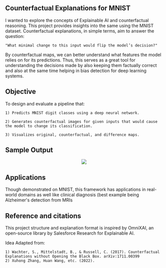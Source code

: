 ## Counterfactual Explanations for MNIST

I wanted to explore the concepts of Explainable AI and counterfactual reasoning. This project provides insights into the same using the MNIST dataset. Counterfactual explanations, in simple terms, aim to answer the question:

	"What minimal change to this input would flip the model’s decision?"

By counterfactual maps, we can better understand what features the model relies on for its predictions. Thus, this serves as a great tool for understanding the decisions made by also keeping them factually correct and also at the same time helping in bias detection for deep learning systems.

## Objective
To design and evaluate a pipeline that:

	1) Predicts MNIST digit classes using a deep neural network.

	2) Generates counterfactual images for given inputs that would cause the model to change its classification.

	3) Visualizes original, counterfactual, and difference maps.

## Sample Output
<div style="text-align: center;">
  <img src="https://github.com/user-attachments/assets/5422515b-f7a3-4550-b1a5-c3d979c56fee" />
</div>

## Applications
Though demonstrated on MNIST, this framework has applications in real-world domains as well like clinical diagnosis (best example being Alzheimer's detection from MRIs

## Reference and citations
This project structure and explanation format is inspired by OmniXAI, an open-source library by Salesforce Research for Explainable AI.

Idea Adapted from:

	1) Wachter, S., Mittelstadt, B., & Russell, C. (2017). Counterfactual Explanations without Opening the Black Box. arXiv:1711.00399
	2) Xuhong Zhang, Huan Wang, etc. (2022).
